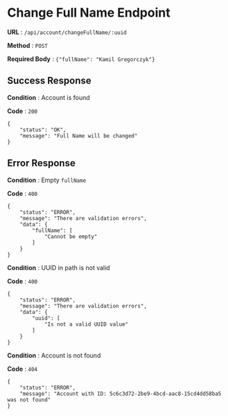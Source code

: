 # Change Full Name Endpoint

**URL** : `/api/account/changeFullName/:uuid`

**Method** : `POST`

**Required Body** : `{"fullName": "Kamil Gregorczyk"}`

## Success Response

**Condition** : Account is found

**Code** : `200`
```
{
    "status": "OK",
    "message": "Full Name will be changed"
}
```

## Error Response

**Condition** : Empty `fullName`

**Code** : `400`
```
{
    "status": "ERROR",
    "message": "There are validation errors",
    "data": {
        "fullName": [
            "Cannot be empty"
        ]
    }
}
```

**Condition** : UUID in path is not valid

**Code** : `400`
```
{
    "status": "ERROR",
    "message": "There are validation errors",
    "data": {
        "uuid": [
            "Is not a valid UUID value"
        ]
    }
}
```

**Condition** : Account is not found

**Code** : `404`
```
{
    "status": "ERROR",
    "message": "Account with ID: 5c6c3d72-2be9-4bcd-aac8-15cd4dd58ba5 was not found"
}
```
